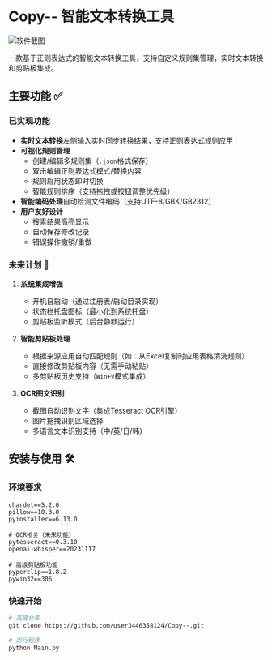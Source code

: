 # Copy-- 智能文本转换工具

![软件截图](Copy--/screenshots/main_ui.png)

一款基于正则表达式的智能文本转换工具，支持自定义规则集管理，实时文本转换和剪贴板集成。

## 主要功能 ✅

### 已实现功能

- **实时文本转换**左侧输入实时同步转换结果，支持正则表达式规则应用
- **可视化规则管理**
  - 创建/编辑多规则集（`.json`格式保存）
  - 双击编辑正则表达式模式/替换内容
  - 规则启用状态即时切换
  - 智能规则排序（支持拖拽或按钮调整优先级）
- **智能编码处理**自动检测文件编码（支持UTF-8/GBK/GB2312）
- **用户友好设计**
  - 搜索结果高亮显示
  - 自动保存修改记录
  - 错误操作撤销/重做

### 未来计划 🚀

1. **系统集成增强**

   - 开机自启动（通过注册表/启动目录实现）
   - 状态栏托盘图标（最小化到系统托盘）
   - 剪贴板监听模式（后台静默运行）
2. **智能剪贴板处理**

   - 根据来源应用自动匹配规则（如：从Excel复制时应用表格清洗规则）
   - 直接修改剪贴板内容（无需手动粘贴）
   - 多剪贴板历史支持（`Win+V`模式集成）
3. **OCR图文识别**

   - 截图自动识别文字（集成Tesseract OCR引擎）
   - 图片拖拽识别区域选择
   - 多语言文本识别支持（中/英/日/韩）

## 安装与使用 🛠️

### 环境要求

```
chardet==5.2.0        
pillow==10.3.0        
pyinstaller==6.13.0   

# OCR相关（未来功能）
pytesseract==0.3.10   
openai-whisper==20231117  

# 高级剪贴板功能
pyperclip==1.8.2      
pywin32==306           
```

### 快速开始

```bash
# 克隆仓库
git clone https://github.com/user3446358124/Copy--.git

# 运行程序
python Main.py
```
